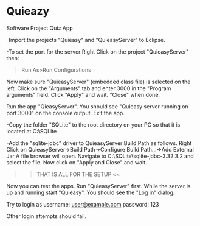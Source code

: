 # Quieazy
Software Project Quiz App


-Import the projects "Quieasy" and "QuieasyServer" to Eclipse.

-To set the port for the server Right Click on the project "QuieasyServer" then:
 >Run As>Run Configurations

Now make sure "QuieasyServer" (embedded class file) is selected on the left.
Click on the "Arguments" tab and enter 3000 in the "Program arguments" field.
Click "Apply" and wait. "Close" when done.

Run the app "QieasyServer". You should see "Quieasy server running on port 3000" on the console output. Exit the app.

-Copy the folder "SQLite" to the root directory on your PC so that it is located at C:\SQLite

-Add the "sqlite-jdbc" driver to QuieasyServer Build Path as follows.
 Right Click on QuieasyServer->Build Path->Configure Build Path...->Add External Jar
 A file browser will open.
 Navigate to C:\SQLite\sqlite-jdbc-3.32.3.2 and select the file.
 Now click on "Apply and Close" and wait.

>> THAT IS ALL FOR THE SETUP <<

Now you can test the apps. Run "QuieasyServer" first.
While the server is up and running start "Quieasy". You should see the "Log in" dialog.

Try to login as username: user@example.com
                           password: 123

Other login attempts should fail.